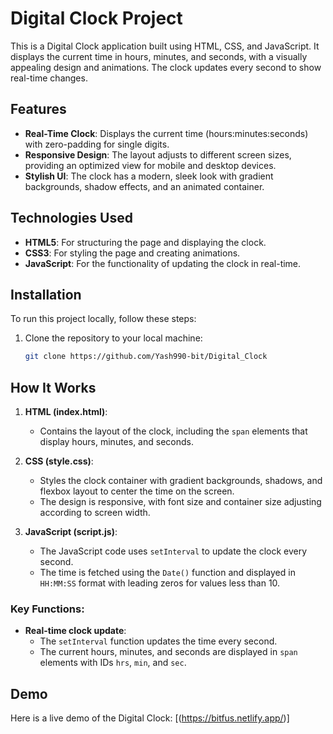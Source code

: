 # Digital Clock Project

This is a Digital Clock application built using HTML, CSS, and JavaScript. It displays the current time in hours, minutes, and seconds, with a visually appealing design and animations. The clock updates every second to show real-time changes.

## Features

- **Real-Time Clock**: Displays the current time (hours:minutes:seconds) with zero-padding for single digits.
- **Responsive Design**: The layout adjusts to different screen sizes, providing an optimized view for mobile and desktop devices.
- **Stylish UI**: The clock has a modern, sleek look with gradient backgrounds, shadow effects, and an animated container.

## Technologies Used

- **HTML5**: For structuring the page and displaying the clock.
- **CSS3**: For styling the page and creating animations.
- **JavaScript**: For the functionality of updating the clock in real-time.

## Installation

To run this project locally, follow these steps:

1. Clone the repository to your local machine:
    ```bash
    git clone https://github.com/Yash990-bit/Digital_Clock
    ```

## How It Works

1. **HTML (index.html)**:
    - Contains the layout of the clock, including the `span` elements that display hours, minutes, and seconds.

2. **CSS (style.css)**:
    - Styles the clock container with gradient backgrounds, shadows, and flexbox layout to center the time on the screen.
    - The design is responsive, with font size and container size adjusting according to screen width.

3. **JavaScript (script.js)**:
    - The JavaScript code uses `setInterval` to update the clock every second.
    - The time is fetched using the `Date()` function and displayed in `HH:MM:SS` format with leading zeros for values less than 10.

### Key Functions:

- **Real-time clock update**: 
    - The `setInterval` function updates the time every second.
    - The current hours, minutes, and seconds are displayed in `span` elements with IDs `hrs`, `min`, and `sec`.
  
## Demo

Here is a live demo of the Digital Clock:
[(https://bitfus.netlify.app/)] 


